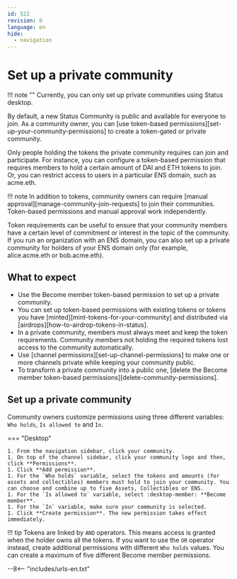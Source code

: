 ```yaml
---
id: 522
revision: 0
language: en
hide:
  - navigation
---
```


# Set up a private community

!!! note ""
    Currently, you can only set up private communities using Status desktop.

By default, a new Status Community is public and available for everyone to join. As a community owner, you can [use token-based permissions][set-up-your-community-permissions] to create a token-gated or private community.

Only people holding the tokens the private community requires can join and participate. For instance, you can configure a token-based permission that requires members to hold a certain amount of DAI and ETH tokens to join. Or, you can restrict access to users in a particular ENS domain, such as acme.eth.

!!! note
    In addition to tokens, community owners can require [manual approval][manage-community-join-requests] to join their communities. Token-based permissions and manual approval work independently.

Token requirements can be useful to ensure that your community members have a certain level of commitment or interest in the topic of the community. If you run an organization with an ENS domain, you can also set up a private community for holders of your ENS domain only (for example, alice.acme.eth or bob.acme.eth).

## What to expect

- Use the Become member token-based permission to set up a private community.
- You can set up token-based permissions with existing tokens or tokens you have [minted][mint-tokens-for-your-community] and distributed via [airdrops][how-to-airdrop-tokens-in-status].
- In a private community, members must always meet and keep the token requirements. Community members not holding the required tokens lost access to the community automatically.
- Use [channel permissions][set-up-channel-permissions] to make one or more channels private while keeping your community public.
- To transform a private community into a public one, [delete the Become member token-based permissions][delete-community-permissions].

## Set up a private community

Community owners customize permissions using three different variables: `Who holds`, `Is allowed to` and `In`.

=== "Desktop"

    1. From the navigation sidebar, click your community.
    1. On top of the channel sidebar, click your community logo and then, click **Permissions**.
    1. Click **Add permission**.
    1. For the `Who holds` variable, select the tokens and amounts (for assets and collectibles) members must hold to join your community. You can choose and combine up to five Assets, Collectibles or ENS.
    1. For the `Is allowed to` variable, select :desktop-member: **Become member**.
    1. For the `In` variable, make sure your community is selected.
    1. Click **Create permission**. The new permission takes effect immediately.

!!! tip
    Tokens are linked by `AND` operators. This means access is granted when the holder owns all the tokens. If you want to use the `OR` operator instead, create additional permissions with different `Who holds` values. You can create a maximum of five different Become member permissions.

--8<-- "includes/urls-en.txt"
